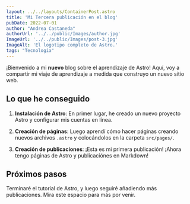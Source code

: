 ```yaml
---
layout: ../../layouts/ContainerPost.astro
title: 'Mi Tercera publicación en el blog'
pubDate: 2022-07-01
author: "Andrea Castaneda"
authorUrl: '../../public/Images/author.jpg'
ImageUrl: '../../public/Images/post-3.jpg'
ImageAlt: 'El logotipo completo de Astro.'
tags: "Tecnologia"
---
```


¡Bienvenido a mi **nuevo** blog sobre el aprendizaje de Astro! Aquí, voy a compartir mi viaje de aprendizaje a medida que construyo un nuevo sitio web.

## Lo que he conseguido

1. **Instalación de Astro**: En primer lugar, he creado un nuevo proyecto Astro y configurar mis cuentas en línea.

2. **Creación de páginas**: Luego aprendí cómo hacer páginas creando nuevos archivos `.astro` y colocándolos en la carpeta `src/pages/`.

3. **Creación de publicaciones**: ¡Esta es mi primera publicación! ¡Ahora tengo páginas de Astro y publicaciónes en Markdown!

## Próximos pasos

Terminaré el tutorial de Astro, y luego seguiré añadiendo más publicaciones. Mira este espacio para más por venir.